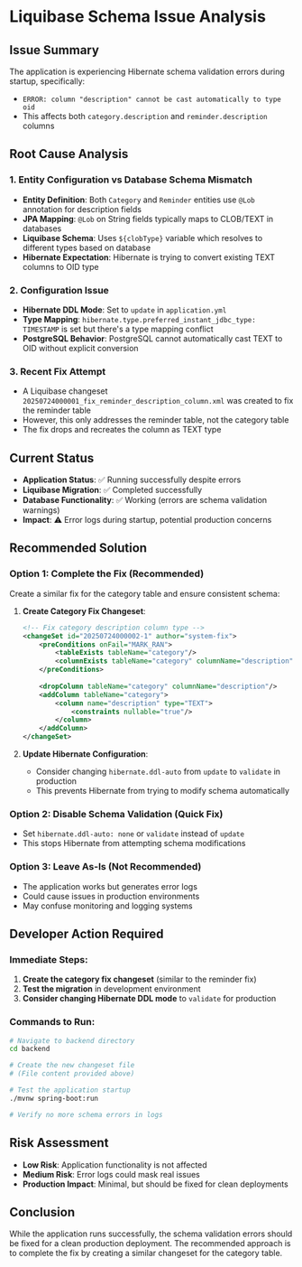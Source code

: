 # Liquibase Schema Issue Analysis

## Issue Summary
The application is experiencing Hibernate schema validation errors during startup, specifically:
- `ERROR: column "description" cannot be cast automatically to type oid`
- This affects both `category.description` and `reminder.description` columns

## Root Cause Analysis

### 1. Entity Configuration vs Database Schema Mismatch
- **Entity Definition**: Both `Category` and `Reminder` entities use `@Lob` annotation for description fields
- **JPA Mapping**: `@Lob` on String fields typically maps to CLOB/TEXT in databases
- **Liquibase Schema**: Uses `${clobType}` variable which resolves to different types based on database
- **Hibernate Expectation**: Hibernate is trying to convert existing TEXT columns to OID type

### 2. Configuration Issue
- **Hibernate DDL Mode**: Set to `update` in `application.yml`
- **Type Mapping**: `hibernate.type.preferred_instant_jdbc_type: TIMESTAMP` is set but there's a type mapping conflict
- **PostgreSQL Behavior**: PostgreSQL cannot automatically cast TEXT to OID without explicit conversion

### 3. Recent Fix Attempt
- A Liquibase changeset `20250724000001_fix_reminder_description_column.xml` was created to fix the reminder table
- However, this only addresses the reminder table, not the category table
- The fix drops and recreates the column as TEXT type

## Current Status
- **Application Status**: ✅ Running successfully despite errors
- **Liquibase Migration**: ✅ Completed successfully
- **Database Functionality**: ✅ Working (errors are schema validation warnings)
- **Impact**: ⚠️ Error logs during startup, potential production concerns

## Recommended Solution

### Option 1: Complete the Fix (Recommended)
Create a similar fix for the category table and ensure consistent schema:

1. **Create Category Fix Changeset**:
   ```xml
   <!-- Fix category description column type -->
   <changeSet id="20250724000002-1" author="system-fix">
       <preConditions onFail="MARK_RAN">
           <tableExists tableName="category"/>
           <columnExists tableName="category" columnName="description"/>
       </preConditions>
       
       <dropColumn tableName="category" columnName="description"/>
       <addColumn tableName="category">
           <column name="description" type="TEXT">
               <constraints nullable="true"/>
           </column>
       </addColumn>
   </changeSet>
   ```

2. **Update Hibernate Configuration**:
   - Consider changing `hibernate.ddl-auto` from `update` to `validate` in production
   - This prevents Hibernate from trying to modify schema automatically

### Option 2: Disable Schema Validation (Quick Fix)
- Set `hibernate.ddl-auto: none` or `validate` instead of `update`
- This stops Hibernate from attempting schema modifications

### Option 3: Leave As-Is (Not Recommended)
- The application works but generates error logs
- Could cause issues in production environments
- May confuse monitoring and logging systems

## Developer Action Required

### Immediate Steps:
1. **Create the category fix changeset** (similar to the reminder fix)
2. **Test the migration** in development environment
3. **Consider changing Hibernate DDL mode** to `validate` for production

### Commands to Run:
```bash
# Navigate to backend directory
cd backend

# Create the new changeset file
# (File content provided above)

# Test the application startup
./mvnw spring-boot:run

# Verify no more schema errors in logs
```

## Risk Assessment
- **Low Risk**: Application functionality is not affected
- **Medium Risk**: Error logs could mask real issues
- **Production Impact**: Minimal, but should be fixed for clean deployments

## Conclusion
While the application runs successfully, the schema validation errors should be fixed for a clean production deployment. The recommended approach is to complete the fix by creating a similar changeset for the category table.